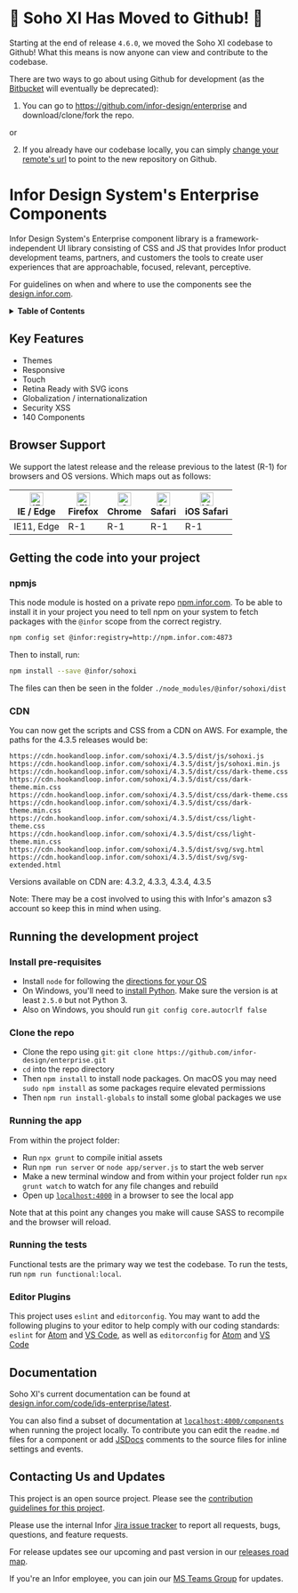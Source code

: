 # :tada: Soho XI Has Moved to Github! :tada:

Starting at the end of release `4.6.0`, we moved the Soho XI codebase to Github! What this means is now anyone can view and contribute to the codebase.

There are two ways to go about using Github for development (as the [Bitbucket](http://git.infor.com/projects/SOHO/repos/controls/browse) will eventually be deprecated):

1. You can go to https://github.com/infor-design/enterprise and download/clone/fork the repo.

or

2. If you already have our codebase locally, you can simply [change your remote's url](https://help.github.com/articles/changing-a-remote-s-url) to point to the new repository on Github.


# Infor Design System's Enterprise Components

Infor Design System's Enterprise component library is a framework-independent UI library consisting of CSS and JS that provides Infor product development teams, partners, and customers the tools to create user experiences that are approachable, focused, relevant, perceptive.

For guidelines on when and where to use the components see the [design.infor.com](http://design.infor.com).

<details>
<summary><b>Table of Contents</b></summary>
<p>

* [Key Features](#key-features)
* [Browser Support](#browser-support)
* [Getting the Code into your project](#getting-the-code-into-your-project)
  + [`npm`](#npm)
  + [CDN](#cdn)
* [Running the Development Project](#running-the-development-project)
  + [Manual Install](#manual-install)
  + [Get The Code](#get-the-code)
  + [Running The App](#running-the-app)
  + [Running The Tests](#running-the-tests)
  + [Editor Plugins](#editor-plugins)
* [Documentation](#documentation)
* [Contacting Us and Updates](#contacting-us-and-updates)
</p>
</details>

## Key Features

* Themes
* Responsive
* Touch
* Retina Ready with SVG icons
* Globalization / internationalization
* Security XSS
* 140 Components

## Browser Support

We support the latest release and the release previous to the latest (R-1) for browsers and OS versions. Which maps out as follows:

| [<img src="https://raw.githubusercontent.com/alrra/browser-logos/master/src/edge/edge_48x48.png" alt="IE / Edge" width="24px" height="24px" />](http://godban.github.io/browsers-support-badges/)</br>IE / Edge | [<img src="https://raw.githubusercontent.com/alrra/browser-logos/master/src/firefox/firefox_48x48.png" alt="Firefox" width="24px" height="24px" />](http://godban.github.io/browsers-support-badges/)</br>Firefox | [<img src="https://raw.githubusercontent.com/alrra/browser-logos/master/src/chrome/chrome_48x48.png" alt="Chrome" width="24px" height="24px" />](http://godban.github.io/browsers-support-badges/)</br>Chrome | [<img src="https://raw.githubusercontent.com/alrra/browser-logos/master/src/safari/safari_48x48.png" alt="Safari" width="24px" height="24px" />](http://godban.github.io/browsers-support-badges/)</br>Safari | [<img src="https://raw.githubusercontent.com/alrra/browser-logos/master/src/safari-ios/safari-ios_48x48.png" alt="iOS Safari" width="24px" height="24px" />](http://godban.github.io/browsers-support-badges/)</br>iOS Safari |
| --------- | --------- | --------- | --------- | --------- |
| IE11, Edge| R-1| R-1| R-1| R-1

## Getting the code into your project

### npmjs

This node module is hosted on a private repo [npm.infor.com](http://npm.infor.com:4873). To be able to install it in your project you need to tell npm on your system to fetch packages with the `@infor` scope from the correct registry.

```bash
npm config set @infor:registry=http://npm.infor.com:4873
```

Then to install, run:

```bash
npm install --save @infor/sohoxi
```

The files can then be seen in the folder `./node_modules/@infor/sohoxi/dist`

### CDN

You can now get the scripts and CSS from a CDN on AWS. For example, the paths for the 4.3.5 releases would be:

```
https://cdn.hookandloop.infor.com/sohoxi/4.3.5/dist/js/sohoxi.js
https://cdn.hookandloop.infor.com/sohoxi/4.3.5/dist/js/sohoxi.min.js
https://cdn.hookandloop.infor.com/sohoxi/4.3.5/dist/css/dark-theme.css
https://cdn.hookandloop.infor.com/sohoxi/4.3.5/dist/css/dark-theme.min.css
https://cdn.hookandloop.infor.com/sohoxi/4.3.5/dist/css/dark-theme.css
https://cdn.hookandloop.infor.com/sohoxi/4.3.5/dist/css/dark-theme.min.css
https://cdn.hookandloop.infor.com/sohoxi/4.3.5/dist/css/light-theme.css
https://cdn.hookandloop.infor.com/sohoxi/4.3.5/dist/css/light-theme.min.css
https://cdn.hookandloop.infor.com/sohoxi/4.3.5/dist/svg/svg.html
https://cdn.hookandloop.infor.com/sohoxi/4.3.5/dist/svg/svg-extended.html
```

Versions available on CDN are: 4.3.2, 4.3.3, 4.3.4, 4.3.5

Note: There may be a cost involved to using this with Infor's amazon s3 account so keep this in mind when using.

## Running the development project

### Install pre-requisites

* Install `node` for following the [directions for your OS](http://nodejs.org/)
* On Windows, you'll need to [install Python](https://www.python.org/downloads/). Make sure the version is at least `2.5.0` but not Python 3.
* Also on Windows, you should run `git config core.autocrlf false`

### Clone the repo

* Clone the repo using `git`: `git clone https://github.com/infor-design/enterprise.git`
* `cd` into the repo directory
* Then  `npm install` to install node packages. On macOS you may need `sudo npm install` as some packages require elevated permissions
* Then `npm run install-globals` to install some global packages we use

### Running the app

From within the project folder:

* Run `npx grunt` to compile initial assets
* Run `npm run server` or `node app/server.js` to start the web server
* Make a new terminal window and from within your project folder run `npx grunt watch` to watch for any file changes and rebuild
* Open up [`localhost:4000`](http://localhost:4000) in a browser to see the local app

Note that at this point any changes you make will cause SASS to recompile and the browser will reload.

### Running the tests

Functional tests are the primary way we test the codebase. To run the tests, run `npm run functional:local`.

### Editor Plugins

This project uses `eslint` and `editorconfig`. You may want to add the following plugins to your editor to help comply with our coding standards: `eslint` for [Atom](https://github.com/AtomLinter/linter-eslint) and [VS Code](https://marketplace.visualstudio.com/items?itemName=dbaeumer.vscode-eslint), as well as `editorconfig` for [Atom](https://github.com/sindresorhus/atom-editorconfig#readme) and [VS Code](https://github.com/editorconfig/editorconfig-vscode)

## Documentation

Soho XI's current documentation can be found at [design.infor.com/code/ids-enterprise/latest](https://design.infor.com/code/ids-enterprise/latest).

You can also find a subset of documentation at [`localhost:4000/components`](http://localhost:4000/components) when running the project locally. To contribute you can edit the `readme.md` files for a component or add [JSDocs](http://usejsdoc.org/) comments to the source files for inline settings and events.

## Contacting Us and Updates

This project is an open source project. Please see the [contribution guidelines for this project](docs/CONTRIBUTING.md).

Please use the internal Infor [Jira issue tracker](http://jira.infor.com/browse/SOHO) to report all requests, bugs, questions, and feature requests.

For release updates see our upcoming and past version in our [releases road map](http://jira.infor.com/projects/SOHO?selectedItem=com.atlassian.jira.jira-projects-plugin:release-page).

If you're an Infor employee, you can join our [MS Teams Group](https://teams.microsoft.com/l/team/19%3a2b0c9ce520b0481a9ce115f0ca4a326f%40thread.skype/conversations?groupId=4f50ef7d-e88d-4ccb-98ca-65f26e57fe35&tenantId=457d5685-0467-4d05-b23b-8f817adda47c) for updates.
